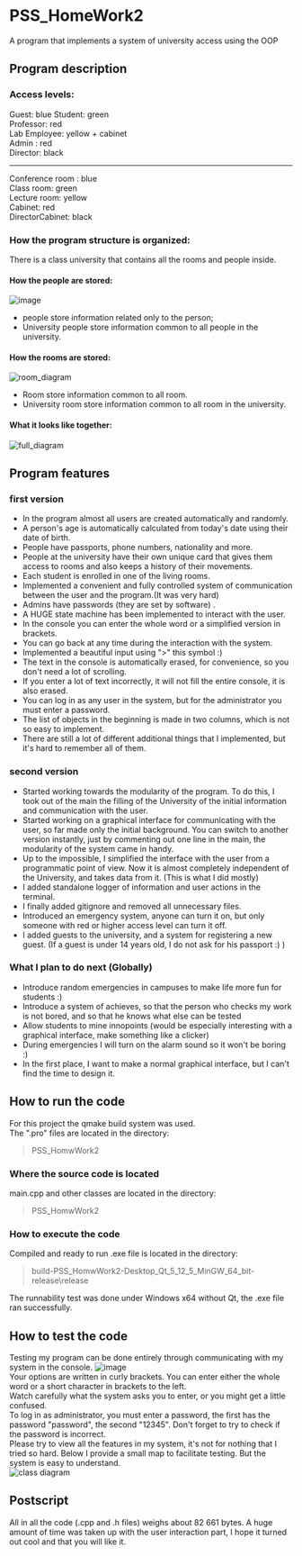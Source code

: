 # PSS_HomeWork2
A program that implements a system of university access using the OOP

## Program description
### Access levels:
 Guest: blue
 Student: green  
 Professor: red  
 Lab Employee: yellow + cabinet  
 Admin : red  
 Director: black  
 
 ----------  
 Conference room : blue  
 Class room: green  
 Lecture room: yellow  
 Cabinet: red  
 DirectorCabinet: black  

### How the program structure is organized:
 There is a class university that contains all the rooms and people inside.
#### How the people are stored:
![image](https://user-images.githubusercontent.com/48117438/112392992-ec737880-8d2c-11eb-9046-afac6f0620fe.png)  
 - people store information related only to the person;
 - University people store information common to all people in the university.

#### How the rooms are stored:
 ![room_diagram](https://user-images.githubusercontent.com/48117438/110330102-f4a29700-804f-11eb-9a40-25e1ad8e18cd.png)
 - Room store information common to all room.
 - University room store information common to all room in the university.

#### What it looks like together:
 ![full_diagram](https://user-images.githubusercontent.com/48117438/110330629-90cc9e00-8050-11eb-84da-1613b0c93a9f.png)
  
## Program features
### first version
- In the program almost all users are created automatically  and randomly.
- A person's age is automatically calculated from today's date using their date of birth.
- People have passports, phone numbers, nationality and more. 
- People at the university have their own unique card that gives them access to rooms and also keeps a history of their movements.
- Each student is enrolled in one of the living rooms.
- Implemented a convenient and fully controlled system of communication between the user and the program.(It was very hard)
- Admins have passwords (they are set by software) .
- A HUGE state machine has been implemented to interact with the user. 
- In the console you can enter the whole word or a simplified version in brackets.
- You can go back at any time during the interaction with the system.
- Implemented a beautiful input using ">" this symbol :)
- The text in the console is automatically erased, for convenience, so you don't need a lot of scrolling.
- If you enter a lot of text incorrectly, it will not fill the entire console, it is also erased.
- You can log in as any user in the system, but for the administrator you must enter a password.
- The list of objects in the beginning is made in two columns, which is not so easy to implement.
- There are still a lot of different additional things that I implemented, but it's hard to remember all of them.
### second version
- Started working towards the modularity of the program. To do this, I took out of the main the filling of the University of the initial information and communication with the user.
- Started working on a graphical interface for communicating with the user, so far made only the initial background. You can switch to another version instantly, just by commenting out one line in the main, the modularity of the system came in handy.
- Up to the impossible, I simplified the interface with the user from a programmatic point of view. Now it is almost completely independent of the University, and takes data from it. (This is what I did mostly)
- I added standalone logger of information and user actions in the terminal.
- I finally added gitignore and removed all unnecessary files.
- Introduced an emergency system, anyone can turn it on, but only someone with red or higher access level can turn it off.
- I added guests to the university, and a system for registering a new guest. (If a guest is under 14 years old, I do not ask for his passport :) )
### What I plan to do next (Globally)
- Introduce random emergencies in campuses to make life more fun for students :)
- Introduce a system of achieves, so that the person who checks my work is not bored, and so that he knows what else can be tested
- Allow students to mine innopoints (would be especially interesting with a graphical interface, make something like a clicker)
- During emergencies I will turn on the alarm sound so it won't be boring :)
- In the first place, I want to make a normal graphical interface, but I can't find the time to design it.

## How to run the code
 For this project the qmake build system was used.  
 The ".pro" files are located in the directory:
 > PSS_HomwWork2

### Where the source code is located
  main.cpp and other classes are located in the directory:
 > PSS_HomwWork2

 
### How to execute the code
  Compiled and ready to run .exe file is located in the directory:
 > build-PSS_HomwWork2-Desktop_Qt_5_12_5_MinGW_64_bit-release\release
  
  The runnability test was done under Windows x64 without Qt, the .exe file ran successfully.
  

## How to test the code
Testing my program can be done entirely through communicating with my system in the console.
![image](https://user-images.githubusercontent.com/48117438/110340330-b7440680-805b-11eb-9b46-236677e51cb6.png)  
Your options are written in curly brackets. You can enter either the whole word or a short character in brackets to the left.  
Watch carefully what the system asks you to enter, or you might get a little confused.  
To log in as administrator, you must enter a password, the first has the password "password", the second "12345". Don't forget to try to check if the password is incorrect.  
Please try to view all the features in my system, it's not for nothing that I tried so hard.
Below I provide a small map to facilitate testing. But the system is easy to understand.  
![class diagram](https://user-images.githubusercontent.com/48117438/110346991-b4004900-8062-11eb-9449-1f209ed585fd.png)

## Postscript
 All in all the code (.cpp and .h files) weighs about 82 661 bytes.
 A huge amount of time was taken up with the user interaction part, I hope it turned out cool and that you will like it.
 
 
